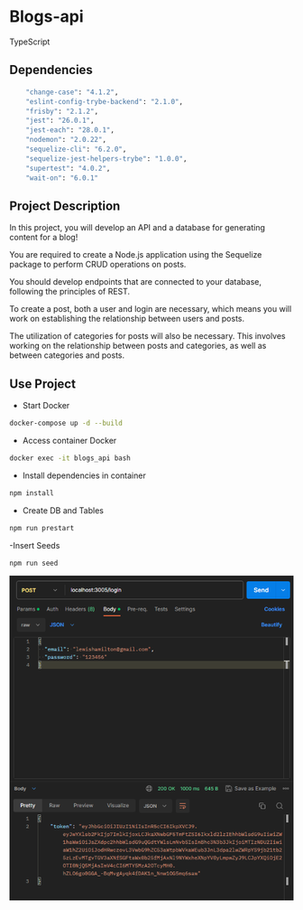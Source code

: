 # Blogs-api
TypeScript

## Dependencies
```bash
    "change-case": "4.1.2",
    "eslint-config-trybe-backend": "2.1.0",
    "frisby": "2.1.2",
    "jest": "26.0.1",
    "jest-each": "28.0.1",
    "nodemon": "2.0.22",
    "sequelize-cli": "6.2.0",
    "sequelize-jest-helpers-trybe": "1.0.0",
    "supertest": "4.0.2",
    "wait-on": "6.0.1"
```

## Project Description

In this project, you will develop an API and a database for generating content for a blog!

You are required to create a Node.js application using the Sequelize package to perform CRUD operations on posts.

You should develop endpoints that are connected to your database, following the principles of REST.

To create a post, both a user and login are necessary, which means you will work on establishing the relationship between users and posts.

The utilization of categories for posts will also be necessary. This involves working on the relationship between posts and categories, as well as between categories and posts.

## Use Project

- Start Docker
```bash
docker-compose up -d --build
```

- Access container Docker
```bash
docker exec -it blogs_api bash
```
- Install dependencies in container
```bash
npm install
```

- Create DB and Tables
```bash
npm run prestart
```
-Insert Seeds
```bash
npm run seed
```
![Alt text](image.png)